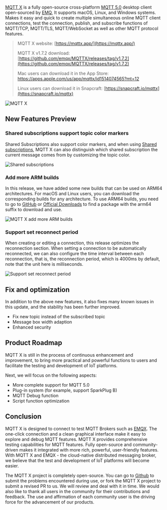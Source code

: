 [MQTT X](https://mqttx.app/) is a fully open-source cross-platform [MQTT 5.0](https://www.emqx.com/en/mqtt/mqtt5) desktop client open-sourced by [EMQ](https://www.emqx.com/en), It supports macOS, Linux, and Windows systems. Makes it easy and quick to create multiple simultaneous online MQTT client connections, test the connection, publish, and subscribe functions of MQTT/TCP, MQTT/TLS, MQTT/WebSocket as well as other MQTT protocol features.

> MQTT X website: [https://mqttx.app/](https://mqttx.app/)
>
> MQTT X v1.7.2 download: [https://github.com/emqx/MQTTX/releases/tag/v1.7.2](https://github.com/emqx/MQTTX/releases/tag/v1.7.2)
>
> Mac users can download it in the App Store: [https://apps.apple.com/us/app/mqttx/id1514074565?mt=12 ](https://apps.apple.com/us/app/mqttx/id1514074565?mt=12)
>
> Linux users can download it in Snapcraft: [https://snapcraft.io/mqttx](https://snapcraft.io/mqttx)

![MQTT X](https://assets.emqx.com/images/cf2e677ede2b5fd5eb7aece9c88c68d0.png)

## New Features Preview

### Shared subscriptions support topic color markers

Shared Subscriptions also support color markers, and when using [Shared subscriptions](https://www.emqx.com/en/blog/introduction-to-mqtt5-protocol-shared-subscription), MQTT X can also distinguish which shared subscription the current message comes from by customizing the topic color.

![Shared subscriptions](https://assets.emqx.com/images/1624a13546e46f143d02d2ebe608c580.png)

### Add more ARM builds

In this release, we have added some new builds that can be used on ARM64 architectures. For macOS and Linux users, you can download the corresponding builds for any architecture. To use ARM64 builds, you need to go to [GitHub](https://github.com/emqx/MQTTX/releases/tag/v1.7.2) or [Official Downloads](https://www.emqx.com/en/downloads/MQTTX/v1.7.2) to find a package with the arm64 suffix to download and use.

![MQTT X add more ARM builds](https://assets.emqx.com/images/769872da8aba8f6d15f8a4204c38b98f.png)


### Support set reconnect period

When creating or editing a connection, this release optimizes the reconnection section. When setting a connection to be automatically reconnected, we can also configure the time interval between each reconnection, that is, the reconnection period, which is 4000ms by default, note that the unit here is milliseconds.

![Support set reconnect period](https://assets.emqx.com/images/877a23bc42e70c28cd932e04fecbf4d4.png)
 

## Fix and optimization

In addition to the above new features, it also fixes many known issues in this update, and the stability has been further improved.

- Fix new topic instead of the subscribed topic
- Message box width adaption
- Enhanced security

## Product Roadmap

MQTT X is still in the process of continuous enhancement and improvement, to bring more practical and powerful functions to users and facilitate the testing and development of IoT platforms.

Next, we will focus on the following aspects:

- More complete support for MQTT 5.0
- Plug-in system (for example, support SparkPlug B)
- MQTT Debug function
- Script function optimization

## Conclusion

MQTT X is designed to connect to test MQTT Brokers such as [EMQX](https://www.emqx.io). The one-click connection and a clean graphical interface make it easy to explore and debug MQTT features. MQTT X provides comprehensive testing capabilities for MQTT features. Fully open-source and community-driven makes it integrated with more rich, powerful, user-friendly features. With MQTT X and EMQX - the cloud-native distributed messaging broker, we believe that the test and development of IoT platforms will become easier.

The MQTT X project is completely open-source. You can go to [Github](https://github.com/emqx/MQTTX/issues?q=is%3Aissue+is%3Aopen+sort%3Aupdated-desc) to submit the problems encountered during use, or fork the MQTT X project to submit a revised PR to us. We will review and deal with it in time. We would also like to thank all users in the community for their contributions and feedback. The use and affirmation of each community user is the driving force for the advancement of our products.
